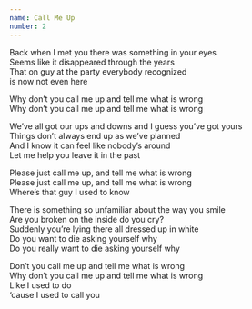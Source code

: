 ```yaml
---
name: Call Me Up
number: 2
---
```


Back when I met you there was something in your eyes  
Seems like it disappeared through the years  
That on guy at the party everybody recognized  
is now not even here

Why don’t you call me up and tell me what is wrong  
Why don’t you call me up and tell me what is wrong

We’ve all got our ups and downs and I guess you’ve got yours  
Things don’t always end up as we’ve planned  
And I know it can feel like nobody’s around  
Let me help you leave it in the past

Please just call me up, and tell me what is wrong  
Please just call me up, and tell me what is wrong  
Where’s that guy I used to know

There is something so unfamiliar about the way you smile  
Are you broken on the inside do you cry?  
Suddenly you’re lying there all dressed up in white  
Do you want to die asking yourself why  
Do you really want to die asking yourself why

Don’t you call me up and tell me what is wrong  
Why don’t you call me up and tell me what is wrong  
Like I used to do  
‘cause I used to call you
